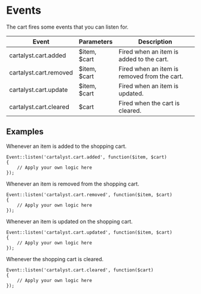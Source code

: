 # Events

The cart fires some events that you can listen for.

Event                   | Parameters        | Description
----------------------- | ----------------- | -----------
cartalyst.cart.added    | $item, $cart      | Fired when an item is added to the cart.
cartalyst.cart.removed  | $item, $cart      | Fired when an item is removed from the cart.
cartalyst.cart.update   | $item, $cart      | Fired when an item is updated.
cartalyst.cart.cleared  | $cart             | Fired when the cart is cleared.

## Examples

Whenever an item is added to the shopping cart.

	Event::listen('cartalyst.cart.added', function($item, $cart)
	{
		// Apply your own logic here
	});

Whenever an item is removed from the shopping cart.

	Event::listen('cartalyst.cart.removed', function($item, $cart)
	{
		// Apply your own logic here
	});

Whenever an item is updated on the shopping cart.

	Event::listen('cartalyst.cart.updated', function($item, $cart)
	{
		// Apply your own logic here
	});

Whenever the shopping cart is cleared.

	Event::listen('cartalyst.cart.cleared', function($cart)
	{
		// Apply your own logic here
	});
